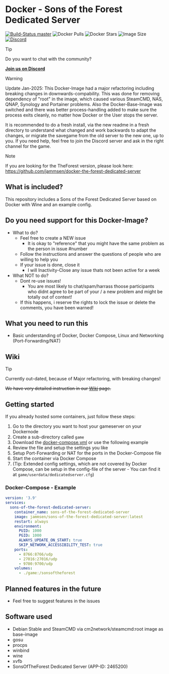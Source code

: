 # Docker - Sons of the Forest Dedicated Server

[![Build-Status master](https://github.com/jammsen/docker-sons-of-the-forest-dedicated-server/blob/master/.github/workflows/docker-build-and-push-prod.yml/badge.svg)](https://github.com/jammsen/docker-sons-of-the-forest-dedicated-server/blob/master/.github/workflows/docker-build-and-push-prod.yml)
![Docker Pulls](https://img.shields.io/docker/pulls/jammsen/sons-of-the-forest-dedicated-server)
![Docker Stars](https://img.shields.io/docker/stars/jammsen/sons-of-the-forest-dedicated-server)
![Image Size](https://img.shields.io/docker/image-size/jammsen/sons-of-the-forest-dedicated-server/latest)
[![Discord](https://img.shields.io/discord/532141442731212810?logo=discord&label=Discord&link=https%3A%2F%2Fdiscord.gg%2F7tacb9Q6tj)](https://discord.gg/7tacb9Q6tj)

> [!TIP]
> Do you want to chat with the community?
>
> **[Join us on Discord](https://discord.gg/7tacb9Q6tj)**

> [!WARNING]  
> Update Jan-2025: This Docker-Image had a major refactoring including breaking changes in downwards-compability. This was done for removing dependency of "root" in the image, which caused various SteamCMD, NAS, QNAP, Synology and Portainer problems. Also the Docker-Base-Image was switched and there was better process-handling added to make sure the process exits cleanly, no matter how Docker or the User stops the server.
>
> It is recommended to do a fresh install, via the new readme in a fresh directory to understand what changed and work backwards to adapt the changes, or migrate the savegame from the old server to the new one, up to you. If you need help, feel free to join the Discord server and ask in the right channel for the game. 

> [!NOTE]  
> If you are looking for the TheForest version, please look here: https://github.com/jammsen/docker-the-forest-dedicated-server

## What is included?

This repository includes a Sons of the Forest Dedicated Server based on Docker with Wine and an example config.

## Do you need support for this Docker-Image?

- What to do?
  - Feel free to create a NEW issue
    - It is okay to "reference" that you might have the same problem as the person in issue #number
  - Follow the instructions and answer the questions of people who are willing to help you
  - If your issue is done, close it
    - I will Inactivity-Close any issue thats not been active for a week
- What NOT to do?
  - Dont re-use issues!
    - You are most likely to chat/spam/harrass thoose participants who didnt agree to be part of your / a new problem and might be totally out of context!
  - If this happens, i reserve the rights to lock the issue or delete the comments, you have been warned!

## What you need to run this

- Basic understanding of Docker, Docker Compose, Linux and Networking (Port-Forwarding/NAT)

## Wiki

> [!TIP]
> Currently out-dated, because of Major refactoring, with breaking changes!

~~We have very detailed instruction in our [Wiki](https://github.com/jammsen/docker-sons-of-the-forest-dedicated-server/wiki) page.~~

## Getting started

If you already hosted some containers, just follow these steps:

1. Go to the directory you want to host your gameserver on your Dockernode
2. Create a sub-directory called `game`
3. Download the [docker-compose.yml](docker-compose.yml) or use the following example
4. Review the file and setup the settings you like
5. Setup Port-Forwarding or NAT for the ports in the Docker-Compose file
6. Start the container via Docker Compose
7. (Tip: Extended config settings, which are not covered by Docker Compose, can be setup in the config-file of the server - You can find it at `game/userdata/dedicatedserver.cfg`)

### Docker-Compose - Example

```yaml
version: '3.9'
services:
  sons-of-the-forest-dedicated-server:
    container_name: sons-of-the-forest-dedicated-server
    image: jammsen/sons-of-the-forest-dedicated-server:latest
    restart: always
    environment:
      PUID: 1000
      PGID: 1000
      ALWAYS_UPDATE_ON_START: true
      SKIP_NETWORK_ACCESSIBILITY_TEST: true
    ports:
      - 8766:8766/udp
      - 27016:27016/udp
      - 9700:9700/udp
    volumes:
      - ./game:/sonsoftheforest
```

## Planned features in the future

- Feel free to suggest features in the issues

## Software used

- Debian Stable and SteamCMD via cm2network/steamcmd:root image as base-image
- gosu
- procps
- winbind
- wine
- xvfb
- SonsOfTheForest Dedicated Server (APP-ID: 2465200)
